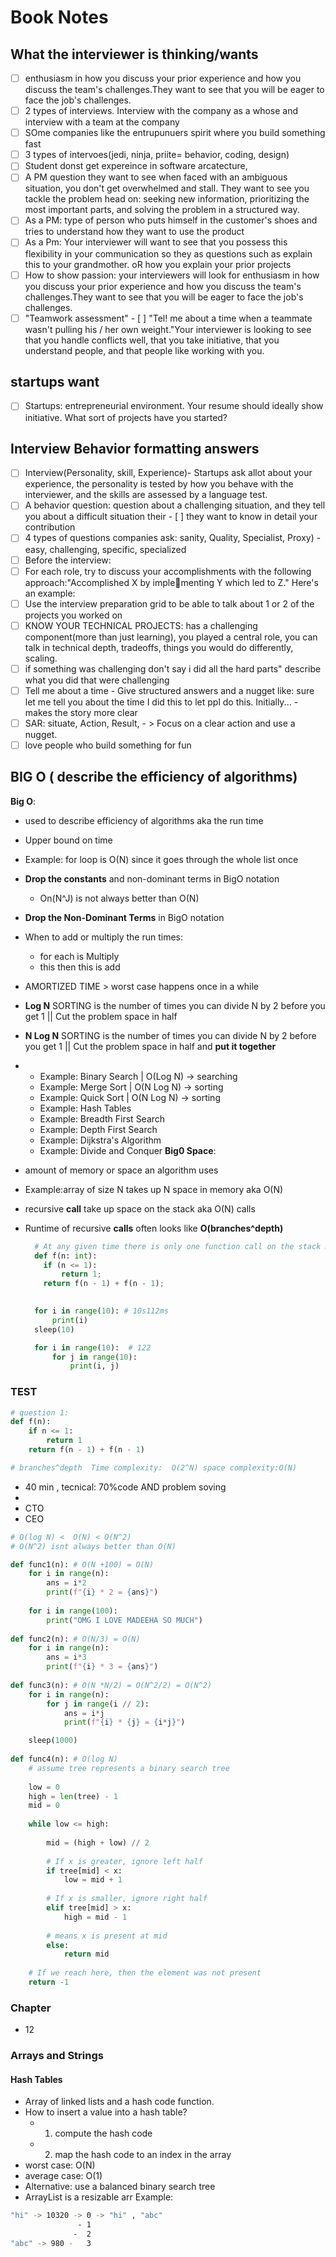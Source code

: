 
# Book Notes

## What the interviewer is thinking/wants

- [ ] enthusiasm in how you discuss your prior experience and how you discuss the team's challenges.They want to see that you will be eager to face the job's challenges.
- [ ] 2 types of interviews. Interview with the company as a whose and interview with a team at the company
- [ ] SOme companies like the entrupunuers spirit where you build something fast
- [ ] 3 types of intervoes(jedi, ninja, priite= behavior, coding, design)
- [ ] Student donst get expereince in software arcatecture,
- [ ] A PM question they want to see when faced with an ambiguous situation, you don't get overwhelmed and stall. They want to see you tackle the problem head on: seeking new information, prioritizing the most important parts, and solving the problem in a structured way.
- [ ] As a PM: type of person who puts himself in the customer's shoes and tries to understand how they want to use the product
- [ ] As a Pm: Your interviewer will want to see that you possess this flexibility in your communication so they as questions such as explain this to your grandmother. oR how you explain your prior projects
- [ ] How to show passion: your interviewers will look for enthusiasm in how you discuss your prior experience and how you discuss the team's challenges.They want to see that you will be eager to face the job's challenges.
- [ ] "Teamwork assessment" - [ ] "Tel! me about a time when a teammate wasn't pulling his / her own weight."Your interviewer is looking to see that you handle conflicts well, that you take initiative, that you understand people, and that people like working with you.

## startups want

- [ ] Startups: entrepreneurial environment. Your resume should ideally show initiative. What sort of projects have you started?

## Interview Behavior formatting answers

- [ ] Interview(Personality, skill, Experience)-  Startups ask allot about your experience, the personality is tested by how you behave with the interviewer, and the skills are assessed by a language test.
- [ ] A behavior question:  question about a challenging situation, and they tell you about a difficult situation their - [ ] they want to know in detail your contribution
- [ ] 4 types of questions companies ask: sanity, Quality, Specialist, Proxy) - easy, challenging, specific, specialized
- [ ] Before the interview:
- [ ] For each role, try to discuss your accomplishments with the following approach:"Accomplished X by implementing Y which led to Z." Here's an example:
- [ ] Use the interview preparation grid to be able to talk about 1 or 2 of the projects you worked on
- [ ] KNOW YOUR TECHNICAL PROJECTS: has a challenging component(more than just learning), you played a central role, you can talk in technical depth, tradeoffs, things you would do differently, scaling.
- [ ] if something was challenging  don't say i did all the hard parts" describe what you did that were challenging
- [ ] Tell me about a time -   Give structured answers and a nugget like: sure let me tell you about the time I did this to let ppl do this. Initially... -   makes the story more clear
- [ ] SAR: situate, Action, Result, -  > Focus on a clear action and use a nugget.
- [ ] love people who build something for fun

## BIG O ( describe the efficiency of algorithms)

**Big O**:

- used to describe efficiency of algorithms aka the run time
- Upper bound on time
- Example: for loop is O(N) since it goes through the whole list once
- **Drop the constants** and non-dominant terms in BigO notation
  - On(N^J) is not always better than O(N)
- **Drop the Non-Dominant Terms** in BigO notation

- When to add or multiply the run times:
  - for each is Multiply
  - this then this is add
- AMORTIZED TIME > worst case happens once in a while
- **Log N** SORTING is the number of times you can divide N by 2 before you get 1 || Cut the problem space in half
- **N Log N** SORTING is the number of times you can divide N by 2 before you get 1 || Cut the problem space in half and **put it together**
-
  - Example: Binary Search | O(Log N) -> searching
  - Example: Merge Sort | O(N Log N) -> sorting
  - Example: Quick Sort | O(N Log N) -> sorting
  - Example: Hash Tables
  - Example: Breadth First Search
  - Example: Depth First Search
  - Example: Dijkstra's Algorithm
  - Example: Divide and Conquer
**Big0 Space**:
- amount of memory or space an algorithm uses
- Example:array of size N takes up N space in memory aka O(N)
- recursive **call** take up space on the stack aka O(N) calls
- Runtime of recursive **calls** often looks like **O(branches^depth)**

  ```py
    # At any given time there is only one function call on the stack meaning there is only one depth meaning its O(N)
    def f(n: int):    
      if (n <= 1):  
          return 1; 
      return f(n - 1) + f(n - 1); 
     

    for i in range(10): # 10s112ms
        print(i)
    sleep(10)

    for i in range(10):  # 122
        for j in range(10):
            print(i, j)

    ```

### TEST

```py
# question 1: 
def f(n):
    if n <= 1:
        return 1
    return f(n - 1) + f(n - 1)

# branches^depth  Time complexity:  O(2^N) space complexity:O(N)
```

- 40 min , tecnical: 70%code AND problem soving
-
- CTO
- CEO

```python
# O(log N) <  O(N) < O(N^2)
# O(N^2) isnt always better than O(N)

def func1(n): # O(N +100) = O(N)
    for i in range(n):
        ans = i*2
        print(f"{i} * 2 = {ans}")
    
    for i in range(100):
        print("OMG I LOVE MADEEHA SO MUCH")
    
def func2(n): # O(N/3) = O(N)
    for i in range(n):
        ans = i*3
        print(f"{i} * 3 = {ans}")
        
def func3(n): # O(N *N/2) = O(N^2/2) = O(N^2)
    for i in range(n):
        for j in range(i // 2):
            ans = i*j
            print(f"{i} * {j} = {i*j}")

    sleep(1000)
    
def func4(n): # O(log N)
    # assume tree represents a binary search tree
    
    low = 0
    high = len(tree) - 1
    mid = 0
 
    while low <= high:
 
        mid = (high + low) // 2
 
        # If x is greater, ignore left half
        if tree[mid] < x:
            low = mid + 1
 
        # If x is smaller, ignore right half
        elif tree[mid] > x:
            high = mid - 1
 
        # means x is present at mid
        else:
            return mid
 
    # If we reach here, then the element was not present
    return -1

```

### Chapter

- 12

### Arrays and Strings

#### Hash Tables

- Array of linked lists and a hash code function.
- How to insert a value into a hash table?
  - 1. compute the hash code
  - 2. map the hash code to an index in the array
- worst case: O(N)
- average case: O(1)
- Alternative: use a balanced binary search tree
- ArrayList is a resizable arr
Example:

```bash
"hi" -> 10320 -> 0 -> "hi" , "abc"
               - 1
              -  2
"abc" -> 980 -   3
```
